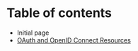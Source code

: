 # Table of contents

* Initial page
* [OAuth and OpenID Connect Resources](oauth-and-openid-connect-resources.md)

